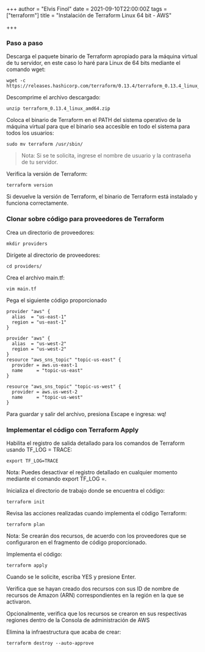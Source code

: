 +++
author = "Elvis Finol"
date = 2021-09-10T22:00:00Z
tags = ["terraform"]
title = "Instalación de Terraform Linux 64 bit - AWS"

+++
### Paso a paso

Descarga el paquete binario de Terraform apropiado para la máquina virtual de tu servidor, en este caso lo haré para Linux de 64 bits mediante el comando wget:

    wget -c https://releases.hashicorp.com/terraform/0.13.4/terraform_0.13.4_linux_amd64.zip

Descomprime el archivo descargado:

    unzip terraform_0.13.4_linux_amd64.zip

Coloca el binario de Terraform en el PATH del sistema operativo de la máquina virtual para que el binario sea accesible en todo el sistema para todos los usuarios:

    sudo mv terraform /usr/sbin/

> Nota: Si se te solicita, ingrese el nombre de usuario y la contraseña de tu servidor.

Verifica la versión de Terraform:

    terraform version

Si devuelve la versión de Terraform, el binario de Terraform está instalado y funciona correctamente. 

### Clonar sobre código para proveedores de Terraform

Crea un directorio de proveedores:

    mkdir providers

Dirígete al directorio de proveedores:

    cd providers/

Crea el archivo main.tf:

    vim main.tf

Pega el siguiente código proporcionado

    provider "aws" {
      alias  = "us-east-1"
      region = "us-east-1"
    }
    
    provider "aws" {
      alias  = "us-west-2"
      region = "us-west-2"
    }
    resource "aws_sns_topic" "topic-us-east" {
      provider = aws.us-east-1
      name     = "topic-us-east"
    }
    
    resource "aws_sns_topic" "topic-us-west" {
      provider = aws.us-west-2
      name     = "topic-us-west"
    }

Para guardar y salir del archivo, presiona Escape e ingresa: wq!

### Implementar el código con Terraform Apply

Habilita el registro de salida detallado para los comandos de Terraform usando TF_LOG = TRACE:

    export TF_LOG=TRACE

Nota: Puedes desactivar el registro detallado en cualquier momento mediante el comando export TF_LOG =.

Inicializa el directorio de trabajo donde se encuentra el código:

    terraform init

Revisa las acciones realizadas cuando implementa el código Terraform:

    terraform plan

Nota: Se crearán dos recursos, de acuerdo con los proveedores que se configuraron en el fragmento de código proporcionado.

Implementa el código:

    terraform apply

Cuando se le solicite, escriba YES y presione Enter.

Verifica que se hayan creado dos recursos con sus ID de nombre de recursos de Amazon (ARN) correspondientes en la región en la que se activaron.

Opcionalmente, verifica que los recursos se crearon en sus respectivas regiones dentro de la Consola de administración de AWS

Elimina la infraestructura que acaba de crear:

    terraform destroy --auto-approve